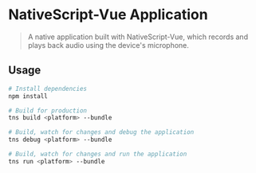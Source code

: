 # NativeScript-Vue Application

> A native application built with NativeScript-Vue, which records and plays back audio using the device's microphone.

## Usage

``` bash
# Install dependencies
npm install

# Build for production
tns build <platform> --bundle

# Build, watch for changes and debug the application
tns debug <platform> --bundle

# Build, watch for changes and run the application
tns run <platform> --bundle
```
